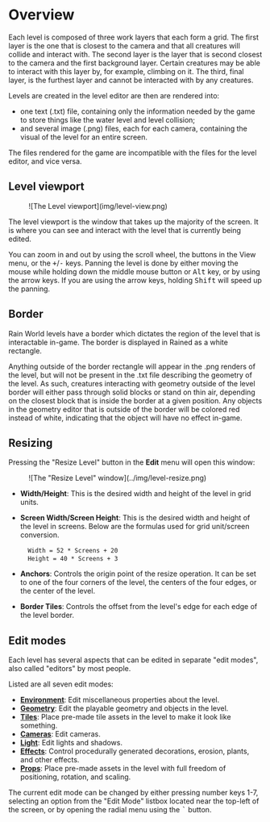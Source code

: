 # Overview
Each level is composed of three work layers that each form a grid. The first layer is the one that is closest to the camera and that all creatures will collide and interact with. The second layer is the layer that is second closest to the camera and the first background layer. Certain creatures may be able to interact with this layer by, for example, climbing on it. The third, final layer, is the furthest layer and cannot be interacted with by any creatures.

Levels are created in the level editor are then are rendered into:

- one text (.txt) file, containing only the information needed by the game to store things like the water level and level collision;
- and several image (.png) files, each for each camera, containing the visual of the level for an entire screen.

The files rendered for the game are incompatible with the files for the level editor, and vice versa.

## Level viewport
<figure markdown="span">
        ![The Level viewport](img/level-view.png)
</figure>

The level viewport is the window that takes up the majority of the screen. It is where you can see and interact with the level that is currently being edited.

You can zoom in and out by using the scroll wheel, the buttons in the View menu, or the <kbd>+</kbd>/<kbd>-</kbd> keys. Panning the level is done by either moving the mouse while holding down the middle mouse button or <kbd>Alt</kbd> key, or by using the arrow keys. If you are using the arrow keys, holding <kbd>Shift</kbd> will speed up the panning.

## Border
Rain World levels have a border which dictates the region of the level that is interactable in-game. The border is displayed in Rained as a white rectangle.

Anything outside of the border rectangle will appear in the .png renders of the level, but will not be present in the .txt file describing the geometry of the level. As such, creatures interacting with geometry outside of the level border will either pass through solid blocks or stand on thin air, depending on the closest block that is inside the border at a given position. Any objects in the geometry editor that is outside of the border will be colored red instead of white, indicating that the object will have no effect in-game.

## Resizing
Pressing the "Resize Level" button in the **Edit** menu will open this window:

<figure markdown="span">
        ![The "Resize Level" window](../img/level-resize.png)
</figure>

- **Width/Height**: This is the desired width and height of the level in grid units.
- **Screen Width/Screen Height**: This is the desired width and height of the level in screens. Below are the formulas used for grid unit/screen conversion.

        Width = 52 * Screens + 20
        Height = 40 * Screens + 3

- **Anchors**: Controls the origin point of the resize operation. It can be set to one of the four corners of the level, the centers of the four edges, or the center of the level.
- **Border Tiles**: Controls the offset from the level's edge for each edge of the level border.

## Edit modes
Each level has several aspects that can be edited in separate "edit modes", also called "editors" by most people.

Listed are all seven edit modes:

- **[Environment](editors/env.md)**: Edit miscellaneous properties about the level.
- **[Geometry](editors/geo.md)**: Edit the playable geometry and objects in the level.
- **[Tiles](editors/tiles.md)**: Place pre-made tile assets in the level to make it look like something.
- **[Cameras](editors/cameras.md)**: Edit cameras.
- **[Light](editors/light.md)**: Edit lights and shadows.
- **[Effects](editors/effects.md)**: Control procedurally generated decorations, erosion, plants, and other effects.
- **[Props](editors/props.md)**: Place pre-made assets in the level with full freedom of positioning, rotation, and scaling.

The current edit mode can be changed by either pressing number keys 1-7, selecting an option from the "Edit Mode" listbox located near the top-left of the screen, or by opening the radial menu using the <kbd>`</kbd> button.